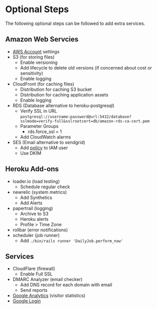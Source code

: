 # Optional Steps

The following optional steps can be followed to add extra services.

## Amazon Web Servcies

* [AWS Account](https://github.com/obduk/aws/wiki) settings
* S3 (for storing files)
  * Enable versioning
  * Add lifecycle to delete old versions (if concerned about cost or sensitivity)
  * Enable logging
* CloudFront (for caching files)
  * Distribution for caching S3 bucket
  * Distribution for caching application assets
  * Enable logging
* RDS (Database alternative to heroku-postgresql)
  * Verify SSL in URL `postgresql://username:password@url:5432/database?sslmode=verify-full&sslrootcert=db/amazon-rds-ca-cert.pem`
  * Parameter Groups
    * rds.force_ssl = 1
  * Add CloudWatch alarms
* SES (Email alternative to sendgrid)
  * Add [policy](iam_ses_policy.json) to IAM user
  * Use DKIM

## Heroku Add-ons

* loader.io (load testing)
  * Schedule regular check
* newrelic (system metrics)
  * Add Synthetics
  * Add Alerts
* papertrail (logging)
  * Archive to S3
  * Heroku alerts
  * Profile > Time Zone
* rollbar (error notifications)
* scheduler (job runner)
  * Add `./bin/rails runner 'DailyJob.perform_now'`

## Services

* CloudFlare (firewall)
  * Enable Full SSL
* DMARC Analyzer (email checker)
  * Add DNS record for each domain with email
  * Send reports
* [Google Analytics](google_analytics.md) (visitor statistics)
* [Google Login](google_login.md)
